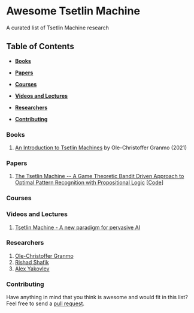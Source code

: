 # Awesome Tsetlin Machine
A curated list of Tsetlin Machine research

## Table of Contents

* **[Books](#Books)**

* **[Papers](#Papers)**  

* **[Courses](#Courses)**  

* **[Videos and Lectures](#Videos-and-lectures)**  

* **[Researchers](#Researchers)**  

* **[Contributing](#Contributing)** 

### Books
1. [An Introduction to Tsetlin Machines](https://tsetlinmachine.org/) by Ole-Christoffer Granmo (2021)

### Papers
1. [The Tsetlin Machine -- A Game Theoretic Bandit Driven Approach to Optimal Pattern Recognition with Propositional Logic](https://arxiv.org/abs/1804.01508) [[Code](https://github.com/cair/TsetlinMachine)]

### Courses

### Videos and Lectures
1. [Tsetlin Machine - A new paradigm for pervasive AI](https://www.youtube.com/watch?v=TaspuovmSR8)

### Researchers
1. [Ole-Christoffer Granmo](https://cair.uia.no/people/ole-christoffer-granmo/)
2. [Rishad Shafik](https://www.ncl.ac.uk/engineering/staff/profile/rishadshafik.html)
3. [Alex Yakovlev](https://www.ncl.ac.uk/engineering/staff/profile/alexyakovlev.html)

### Contributing
Have anything in mind that you think is awesome and would fit in this list? Feel free to send a [pull request](https://github.com/cair/awesome-tsetlin-machine/pulls).

